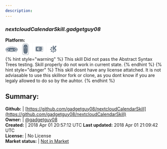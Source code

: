 ```yaml
---
description: 
---
```


### _nextcloudCalendarSkill.gadgetguy08_  
  
**Platform:**  
 ![Mark I](../.gitbook/assets/mark-1-icon.png)  ![Mark II](../.gitbook/assets/mark-2-icon.png)  ![Picroft](../.gitbook/assets/picroft-icon.png)  ![plasmoid](../.gitbook/assets/kde.png)   
{% hint style="warning" %}
This skill Did not pass the Abstract Syntax Trees testing. Skill properly do not work in current state.
{% endhint %}
{% hint style="danger" %}
This skill dosnt have any license attatched. It is not adviasable to use this skillnor fork or clone, as you dont know if you are legaly allowed to do so by the auhtor.
{% endhint %}
  
## Summary:  
**Github:** | [https://github.com/gadgetguy08/nextcloudCalendarSkill](https://github.com/gadgetguy08/nextcloudCalendarSkill)  
**Owner:** | [@gadgetguy08](https://github.com/gadgetguy08)  
**Created:** | 2018 Apr 01 20:57:12 UTC  **Last updated:** 2018 Apr 01 21:09:42 UTC  
**License:** | No License  
**Market status:** | [Not in Market](https://market.mycroft.ai/skill/)  
